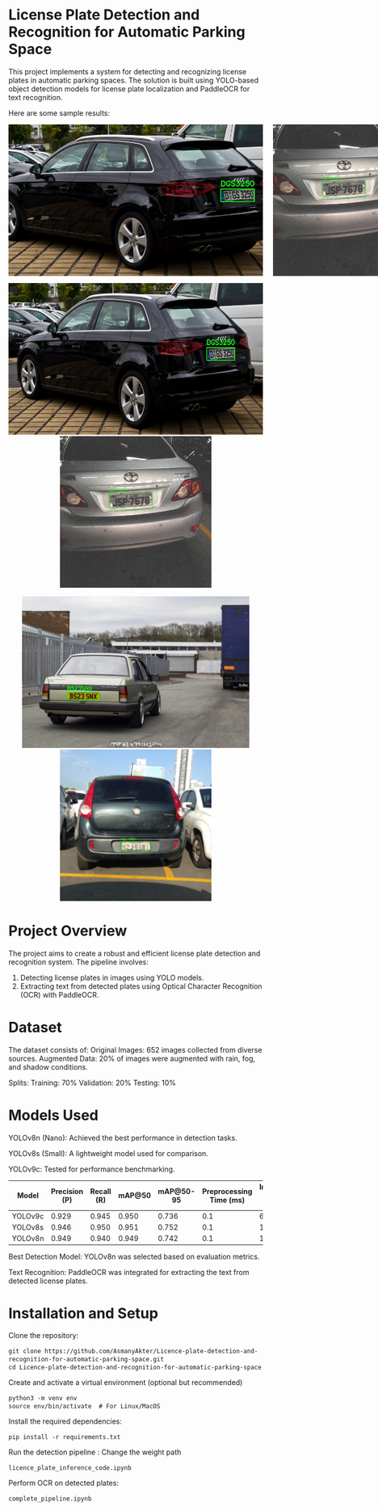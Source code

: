 # License Plate Detection and Recognition for Automatic Parking Space
This project implements a system for detecting and recognizing license plates in automatic parking spaces. The solution is built using YOLO-based object detection models for license plate localization and PaddleOCR for text recognition.


Here are some sample results:
<div align="center" style="display: flex; gap: 20px;">
  <img src="Inferenced_Images/annotated_03fe4b804d6f46c6.jpg" alt="License Plate Detection" style="height: 300px; object-fit: cover;">
  <img src="Inferenced_Images/annotated_JSP7678_rain.jpg" alt="License Plate Detection in Rain" style="height: 300px; object-fit: cover;">
</div>

<p align="center">
  <img src="Inferenced_Images/annotated_03fe4b804d6f46c6.jpg" alt="License Plate Detection" height="300">
  <img src="Inferenced_Images/annotated_JSP7678_rain.jpg" alt="License Plate Detection in Rain" height="300">
</p>

<p align="center">
  <img src="Inferenced_Images/annotated_4a1e22f4441eceb3.jpg" alt="License Plate Detection" height="300">
  <img src="Inferenced_Images/annotated_NZJ6581_fog.jpg" alt="License Plate Detection in Rain" height="300">
</p>


# Project Overview
The project aims to create a robust and efficient license plate detection and recognition system. The pipeline involves:
1. Detecting license plates in images using YOLO models.
2. Extracting text from detected plates using Optical Character Recognition (OCR) with PaddleOCR.

# Dataset
The dataset consists of:
Original Images: 652 images collected from diverse sources.
Augmented Data: 20% of images were augmented with rain, fog, and shadow conditions.

Splits:
Training: 70%
Validation: 20%
Testing: 10%

# Models Used
YOLOv8n (Nano): Achieved the best performance in detection tasks.

YOLOv8s (Small): A lightweight model used for comparison.

YOLOv9c: Tested for performance benchmarking.

| Model     | Precision (P) | Recall (R) | mAP@50 | mAP@50-95 | Preprocessing Time (ms) | Inference Time (ms) |
|-----------|---------------|------------|--------|-----------|-------------------------|----------------------|
| YOLOv9c   | 0.929         | 0.945      | 0.950  | 0.736     | 0.1                     | 6.1                  |
| YOLOv8s   | 0.946         | 0.950      | 0.951  | 0.752     | 0.1                     | 1.7                  |
| YOLOv8n   | 0.949         | 0.940      | 0.949  | 0.742     | 0.1                     | 1.3                  |


Best Detection Model: YOLOv8n was selected based on evaluation metrics.

Text Recognition: PaddleOCR was integrated for extracting the text from detected license plates.

# Installation and Setup
Clone the repository:
```
git clone https://github.com/AsmanyAkter/Licence-plate-detection-and-recognition-for-automatic-parking-space.git
cd Licence-plate-detection-and-recognition-for-automatic-parking-space
```
Create and activate a virtual environment (optional but recommended)
```
python3 -m venv env
source env/bin/activate  # For Linux/MacOS
```
Install the required dependencies:
```
pip install -r requirements.txt
```
Run the detection pipeline :  Change the weight path
```
licence_plate_inference_code.ipynb
```

Perform OCR on detected plates:
```
complete_pipeline.ipynb
```
